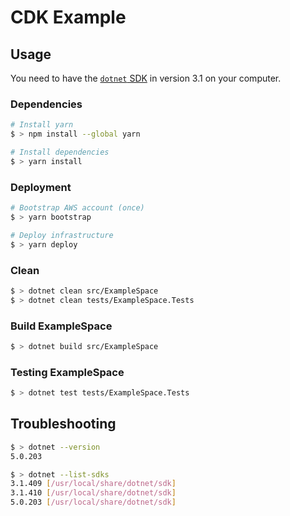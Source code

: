 # CDK Example

## Usage

You need to have the [`dotnet` SDK](https://dotnet.microsoft.com/download/dotnet/3.1) in version 3.1 on your computer.

### Dependencies

```bash
# Install yarn
$ > npm install --global yarn

# Install dependencies
$ > yarn install
```

### Deployment

```bash
# Bootstrap AWS account (once)
$ > yarn bootstrap

# Deploy infrastructure
$ > yarn deploy
```

### Clean

```bash
$ > dotnet clean src/ExampleSpace
$ > dotnet clean tests/ExampleSpace.Tests
```

### Build ExampleSpace

```bash
$ > dotnet build src/ExampleSpace
```

### Testing ExampleSpace

```bash
$ > dotnet test tests/ExampleSpace.Tests
```

## Troubleshooting

```bash
$ > dotnet --version
5.0.203

$ > dotnet --list-sdks
3.1.409 [/usr/local/share/dotnet/sdk]
3.1.410 [/usr/local/share/dotnet/sdk]
5.0.203 [/usr/local/share/dotnet/sdk]
```
